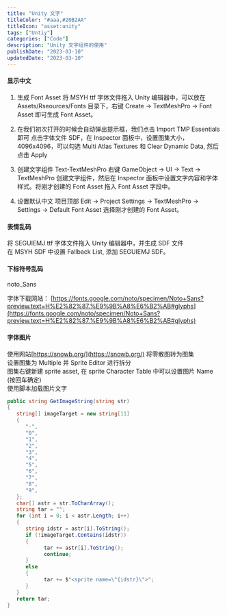 ```yaml
---
title: "Unity 文字"
titleColor: "#aaa,#20B2AA"
titleIcon: "asset:unity"
tags: ["Untiy"]
categories: ["Code"]
description: "Unity 文字组件的使用"
publishDate: "2023-03-10"
updatedDate: "2023-03-10"
---
```


#### 显示中文

1. 生成 Font Asset
   将 MSYH ttf 字体文件拖入 Unity 编辑器中，可以放在 Assets/Rseources/Fonts 目录下，右键 Create -> TextMeshPro -> Font Asset 即可生成 Font Asset。

2. 在我们初次打开的时候会自动弹出提示框，我们点击 Import TMP Essentials 即可
   点击字体文件 SDF，在 Inspector 面板中，设置图集大小，4096x4096，可以勾选 Multi Atlas Textures 和 Clear Dynamic Data, 然后点击 Apply

3. 创建文字组件 Text-TextMeshPro
   右键 GameObject -> UI -> Text -> TextMeshPro 创建文字组件，然后在 Inspector 面板中设置文字内容和字体样式。将刚才创建的 Font Asset 拖入 Font Asset 字段中。

4. 设置默认中文
   项目顶部 Edit -> Project Settings -> TextMeshPro -> Settings -> Default Font Asset 选择刚才创建的 Font Asset。

#### 表情乱码

将 SEGUIEMJ ttf 字体文件拖入 Unity 编辑器中，并生成 SDF 文件  
在 MSYH SDF 中设置 Fallback List, 添加 SEGUIEMJ SDF。

#### 下标符号乱码

noto_Sans

字体下载网站：
[https://fonts.google.com/noto/specimen/Noto+Sans?preview.text=H%E2%82%87.%E9%9B%A8%E6%B2%AB#glyphs](https://fonts.google.com/noto/specimen/Noto+Sans?preview.text=H%E2%82%87.%E9%9B%A8%E6%B2%AB#glyphs)

#### 字体图片

使用网站[https://snowb.org/](https://snowb.org/) 将零散图转为图集  
设置图集为 Multiple 并 Sprite Editor 进行拆分  
图集右键新建 sprite asset, 在 sprite Character Table 中可以设置图片 Name (按回车确定)  
使用脚本加载图片文字

```csharp
public string GetImageString(string str)
{
   string[] imageTarget = new string[11]
   {
      "-",
      "0",
      "1",
      "2",
      "3",
      "4",
      "5",
      "6",
      "7",
      "8",
      "9",
   };
   char[] astr = str.ToCharArray();
   string tar = "";
   for (int i = 0; i < astr.Length; i++)
   {
      string idstr = astr[i].ToString();
      if (!imageTarget.Contains(idstr))
      {
            tar += astr[i].ToString();
            continue;
      }
      else
      {
            tar += $"<sprite name=\"{idstr}\">";
      }
   }
   return tar;
}

```
